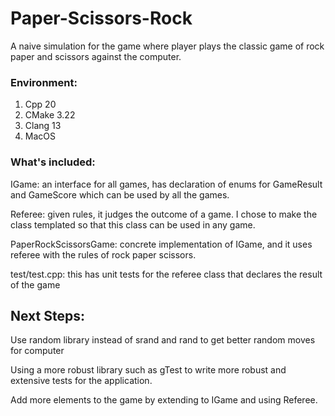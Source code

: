 # Paper-Scissors-Rock

A naive simulation for the game where player plays the classic game of rock paper and scissors against the computer.

### Environment:
1. Cpp 20
2. CMake 3.22
3. Clang 13
4. MacOS

### What's included:

IGame: an interface for all games, has declaration of enums for GameResult and GameScore which can be used by all the games. 

Referee: given rules, it judges the outcome of a game. I chose to make the class templated so that this class can be used in any game.

PaperRockScissorsGame: concrete implementation of IGame, and it uses referee with the rules of rock paper scissors. 

test/test.cpp: this has unit tests for the referee class that declares the result of the game


## Next Steps:
Use random library instead of srand and rand to get better random moves for computer

Using a more robust library such as gTest to write more robust and extensive tests for the application. 

Add more elements to the game by extending to IGame and using Referee.
